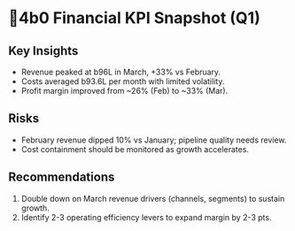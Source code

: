 # 4b0 Financial KPI Snapshot (Q1)

## Key Insights
- Revenue peaked at  b96L in March, +33% vs February.
- Costs averaged  b93.6L per month with limited volatility.
- Profit margin improved from ~26% (Feb) to ~33% (Mar).

## Risks
- February revenue dipped 10% vs January; pipeline quality needs review.
- Cost containment should be monitored as growth accelerates.

## Recommendations
1. Double down on March revenue drivers (channels, segments) to sustain growth.
2. Identify 2-3 operating efficiency levers to expand margin by 2-3 pts.


